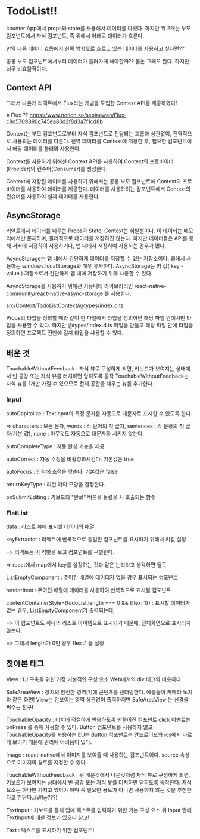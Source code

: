 # TodoList!!

counter App에서 props와 state를 사용해서 데이터를 다뤘다.
하지만 위 2개는 부모 컴포넌트에서 자식 컴포넌트, 즉 위에서 아래로 데이터가 흐른다.

만약 다른 데이터 흐름에서 한쪽 방향으로 흐르고 있는 데이터를 사용하고 싶다면??

공통 부모 컴포넌트에서부터 데이터가 흘러가게 해야할까?? 물논 그래도 된다.
하지만 너무 비효율적이다.

## Context API

그래서 나온게 리액트에서 Flux라는 개념을 도입한 Context API를 제공하였다!

※ Flux ?? https://www.notion.so/seojaewan/Flux-c8d5709390c745ea80d2f8d3a7f1cd8b

Context는 부모 컴포넌트로부터 자식 컴포넌트로 전달되는 흐름과 상관없이, 전역적으로 사용되는 데이터를 다룬다.
전역 데이터를 Context에 저장한 후, 필요한 컴포넌트에서 해당 데이터를 불러와 사용한다.

Context를 사용하기 위해선 Context API를 사용하여 Context의 프로바이더(Provider)와 컨슈머(Consumer)를 생성한다.

Context에 저장된 데이터를 사용하기 위해서는 공통 부모 컴포넌트에 Context의 프로바이더를 사용하여 데이터를 제공한다.
데이터를 사용하려는 컴포넌트에서 Context의 컨슈머를 사용하여 실제 데이터를 사용한다.

## AsyncStorage

리액트에서 데이터를 다루는 Props와 State, Context는 휘발성이다. 이 데이터는 메모리에서만 존재하며, 물리적으로 데이터를 저장하진 않는다.
하지만 데이터들은 API를 통해 서버에 저장하여 사용하거나, 앱 내에서 저장하여 사용하는 경우가 많다.

AsyncStorage는 앱 내에서 간단하게 데이터를 저장할 수 있는 저장소이다.
웹에서 사용하는 windows.localStorage와 매우 유사하다. AsyncStorage는 키 값( key - value ) 저장소로서 간단하게 앱 내에 저장하기 위해 사용할 수 있다.

AsyncStorage를 사용하기 위해선 커뮤니티 라이브러리인 react-native-community/react-native-async-storage 를 사용한다.

src/Context/TodoListContext/@types/index.d.ts

Props의 타입을 정의할 때와 같이 한 파일에서 타입을 정의하면 해당 파일 안에서만 타입을 사용할 수 있다.
하지만 @types/index.d.ts 파일을 만들고 해당 파일 안에 타입을 정의하면 프로젝트 전반에 걸쳐 타입을 사용할 수 있다.

## 배운 것

TouchableWithoutFeedback : 자식 뷰로 구성하게 되면, 키보드가 보여지는 상태에서 빈 공강 또는 자식 뷰를 터치하면 닫히도록 동작
TouchableWithoutFeedback는 자식 뷰를 1개만 가질 수 있으므로 전체 공간을 채우는 뷰를 추가한다.

### Input

autoCapitalize : TextInput의 특정 문자를 자동으로 대문자로 표시할 수 있도록 한다.

=> characters : 모든 문자, words : 각 단어의 첫 글자, sentences : 각 문장의 첫 글자(가본 값), none : 아무것도 자동으로 대문자화 시키지 않는다.

autoCompleteType : 자동 완성 기능을 제공

autoCorrect : 자동 수정을 비활성화시긴다. 기본값은 true

autoFocus : 입력에 초점을 맞춘다. 기본값은 false

returnKeyType : 리턴 키의 모양을 결정한다.

onSubmitEditing : 키보드의 "완료" 버튼을 눌렀을 시 호출되는 함수

### FlatList

data : 리스트 뷰에 표시할 데이터의 배열

keyExtractor : 리액트에 반복적으로 동일한 컴포넌트를 표시하기 위해서 키값 설정

=> 리액트는 이 킥밧을 보고 컴포넌트를 구별한다.

=> react에서 map에서 key를 설정하는 것과 같은 논리라고 생각하면 될듯

ListEmptyComponent : 주어진 배열에 데이터가 없을 경우 표시되는 컴포넌트

renderItem : 주어진 배열에 데이터를 사용하여 반복적으로 표시될 컴포넌트

contentContainerStyle={todoList.length === 0 && {flex: 1}} : 표시할 데이터가 없는 경우, ListEmptyComponent가 출력되는데,

=> 이 컴포넌트도 하나의 리스트 아이템으로 표시되기 때문에, 전체화면으로 표시되지 않는다.

=> 그래서 length가 0인 경우 flex :1 을 설정

## 찾아본 태그

View : UI 구축을 위한 가장 기본적인 구성 요소 Web에서의 div 태그와 비슷하다.

SafeAreaView : 장치의 안전한 영역(?)에 콘텐츠를 렌더링한다. 예를들어 카메라 노치와 같은 화면!
View는 안보이는 영역 상관없이 출력하지만 SafeAreaView 는 신경을 써주는 친구!

TouchableOpacity : 터치에 적절하게 반응하도록 만들어진 컴포넌트 
                   click 이벤트는 onPress 를 통해 사용할 수 있다.
Button 컴포넌트를 사용하지 않고 TouchableOpacity를 사용하는 EU는 Button 컴포넌트는 안드로이드와 ios에서 다르게 보이기 때문에 관리에 어려움이 있다.

Image : react-native에서 이미지를 보여줄 때 사용하는 컴포넌트이다. 
        source 속성으로 이미지의 경로를 지정할 수 있다. 
        
TouchableWithoutFeedback : 위 배운것에서 나온것처럼 자식 뷰로 구성하게 되면, 키보드가 보여지는 상태에서 빈 공강 또는 자식 뷰를 터치하면 닫히도록 동작한다.
                           자식 요소는 하나만 가지고 있어야 하며 꼭 필요한 용도가 아니면 사용하지 않는 것을 추천한다고 한단다..(Why???)
                           
TextInput : 키보드를 통해 앱에 텍스트를 입력하기 위한 기본 구성 요소 
            위 Input 란에 TextInput에 대한 정보가 있으니 참고!

Text : 텍스트를 표시하기 위한 컴포넌트!
